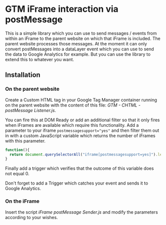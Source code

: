 # GTM iFrame interaction via postMessage
This is a simple library which you can use to send messages / events from within an iFrame to the parent website on which that iFrame is included. The parent website processes those messages. At the moment it can only convert postMessages into a dataLayer event which you can use to send the data to Google Analytics for example. But you can use the library to extend this to whatever you want.

## Installation
### On the parent website
Create a Custom HTML tag in your Google Tag Manager container running on the parent website with the content of this file: _GTM - CHTML - postMessage  Listener.js_.

You can fire this at DOM Ready or add an additional filter so that it only fires when iFrames are available which require this functionality. Add a parameter to your iframe `postmessagesupport="yes"` and then filter them out in with a custom JavaScript variable which returns the number of iFrames with this parameter.

```js
function(){
  return document.querySelectorAll("iframe[postmessagesupport=yes]").length;
}
```

Finally add a trigger which verifies that the outcome of this variable does not equal 0.

Don't forget to add a Trigger which catches your event and sends it to Google Analytics.

### On the iFrame
Insert the script _iFrame postMessage Sender.js_ and modify the parameters according to your wishes. 